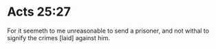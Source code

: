 # Acts 25:27

For it seemeth to me unreasonable to send a prisoner, and not withal to signify the crimes [laid] against him.
